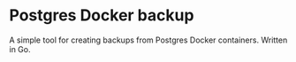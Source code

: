 # Postgres Docker backup

A simple tool for creating backups from Postgres Docker containers. Written in Go.
